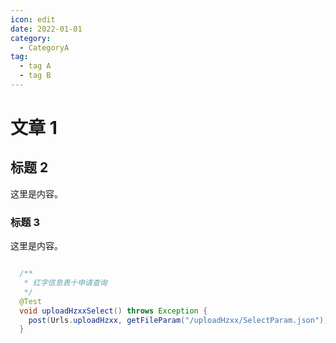 ```yaml
---
icon: edit
date: 2022-01-01
category:
  - CategoryA
tag:
  - tag A
  - tag B
---
```


# 文章 1

## 标题 2

这里是内容。

### 标题 3

这里是内容。

``` java

  /**
   * 红字信息表十申请查询
   */
  @Test
  void uploadHzxxSelect() throws Exception {
    post(Urls.uploadHzxx, getFileParam("/uploadHzxx/SelectParam.json"));
  }
```